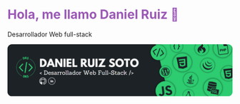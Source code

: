 <h1 style="color: #9b59b6">Hola, me llamo Daniel Ruiz 👋</h1>
<p>Desarrollador Web full-stack</p>
<img src="https://raw.githubusercontent.com/DanieloDEV24/DanieloDEV24/main/bannerGitHub-modified.png" style="border-radius:15">
